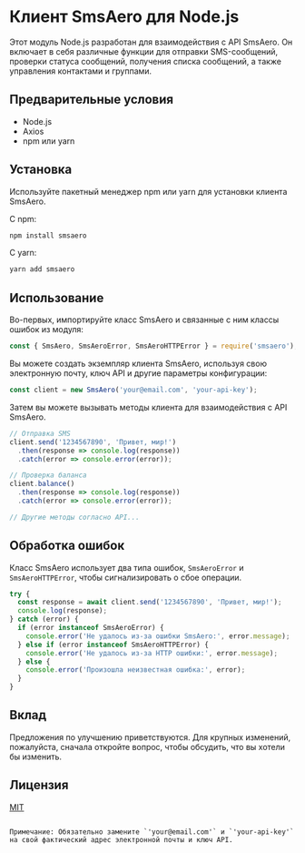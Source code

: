 # Клиент SmsAero для Node.js

Этот модуль Node.js разработан для взаимодействия с API SmsAero. Он включает в себя различные функции для отправки SMS-сообщений, проверки статуса сообщений, получения списка сообщений, а также управления контактами и группами.

## Предварительные условия

- Node.js
- Axios
- npm или yarn

## Установка

Используйте пакетный менеджер npm или yarn для установки клиента SmsAero.

С npm:
```sh
npm install smsaero
```

С yarn:
```sh
yarn add smsaero
```

## Использование

Во-первых, импортируйте класс SmsAero и связанные с ним классы ошибок из модуля:

```javascript
const { SmsAero, SmsAeroError, SmsAeroHTTPError } = require('smsaero');
```

Вы можете создать экземпляр клиента SmsAero, используя свою электронную почту, ключ API и другие параметры конфигурации:

```javascript
const client = new SmsAero('your@email.com', 'your-api-key');
```

Затем вы можете вызывать методы клиента для взаимодействия с API SmsAero.

```javascript
// Отправка SMS
client.send('1234567890', 'Привет, мир!')
  .then(response => console.log(response))
  .catch(error => console.error(error));

// Проверка баланса
client.balance()
  .then(response => console.log(response))
  .catch(error => console.error(error));

// Другие методы согласно API...
```

## Обработка ошибок

Класс SmsAero использует два типа ошибок, `SmsAeroError` и `SmsAeroHTTPError`, чтобы сигнализировать о сбое операции.

```javascript
try {
  const response = await client.send('1234567890', 'Привет, мир!');
  console.log(response);
} catch (error) {
  if (error instanceof SmsAeroError) {
    console.error('Не удалось из-за ошибки SmsAero:', error.message);
  } else if (error instanceof SmsAeroHTTPError) {
    console.error('Не удалось из-за HTTP ошибки:', error.message);
  } else {
    console.error('Произошла неизвестная ошибка:', error);
  }
}
```

## Вклад

Предложения по улучшению приветствуются. Для крупных изменений, пожалуйста, сначала откройте вопрос, чтобы обсудить, что вы хотели бы изменить.

## Лицензия

[MIT](https://choosealicense.com/licenses/mit/)
```

Примечание: Обязательно замените `'your@email.com'` и `'your-api-key'` на свой фактический адрес электронной почты и ключ API.

